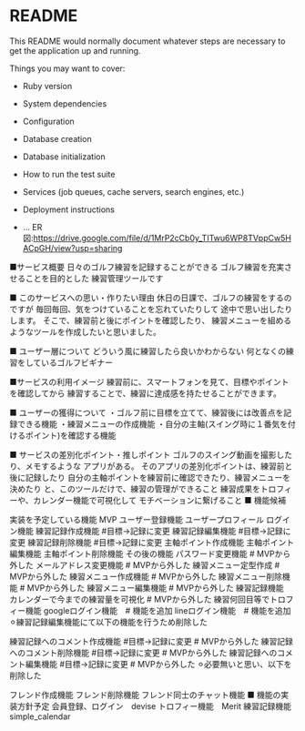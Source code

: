 # README

This README would normally document whatever steps are necessary to get the
application up and running.

Things you may want to cover:

* Ruby version

* System dependencies

* Configuration

* Database creation

* Database initialization

* How to run the test suite

* Services (job queues, cache servers, search engines, etc.)

* Deployment instructions

* ...
ER図:https://drive.google.com/file/d/1MrP2cCb0y_TITwu6WP8TVppCw5HACpGH/view?usp=sharing

■サービス概要 日々のゴルフ練習を記録することができる ゴルフ練習を充実させることを目的とした 練習管理ツールです

■ このサービスへの思い・作りたい理由 休日の日課で、ゴルフの練習をするのですが 毎回毎回、気をつけていることを忘れていたりして 途中で思い出したりします。 そこで、練習前と後にポイントを確認したり、 練習メニューを組めるようなツールを作成したいと思いました。

■ ユーザー層について どういう風に練習したら良いかわからない 何となくの練習をしているゴルフビギナー

■サービスの利用イメージ 練習前に、スマートフォンを見て、目標やポイントを確認してから 練習することで、練習に達成感を持たせることができます。

■ ユーザーの獲得について ・ゴルフ前に目標を立てて、練習後には改善点を記録できる機能 ・練習メニューの作成機能 ・自分の主軸(スイング時に１番気を付けるポイント)を確認する機能

■ サービスの差別化ポイント・推しポイント ゴルフのスイング動画を撮影したり、メモするような アプリがある。 そのアプリの差別化ポイントは、練習前と後に記録したり 自分の主軸ポイントを練習前に確認できたり、練習メニューを決めたり と、このツールだけで、練習の管理ができること 練習成果をトロフィーや、カレンダー機能で可視化して モチベーションに繋げること ■ 機能候補

実装を予定している機能
MVP
ユーザー登録機能
ユーザープロフィール
ログイン機能
練習記録作成機能 #目標→記録に変更
練習記録編集機能 #目標→記録に変更
練習記録削除機能 #目標→記録に変更
主軸ポイント作成機能
主軸ポイント編集機能
主軸ポイント削除機能
その後の機能
パスワード変更機能 # MVPから外した
メールアドレス変更機能 # MVPから外した
練習メニュー定型作成 # MVPから外した
練習メニュー作成機能 # MVPから外した
練習メニュー削除機能 # MVPから外した
練習メニュー編集機能 # MVPから外した
練習記録機能　カレンダーで今までの練習量を可視化 # MVPから外した
練習何回目等でトロフィー機能
googleログイン機能　# 機能を追加
lineログイン機能　# 機能を追加
⚪︎練習記録編集機能にて以下の機能を行うため削除した

練習記録へのコメント作成機能 #目標→記録に変更 # MVPから外した
練習記録へのコメント削除機能 #目標→記録に変更 # MVPから外した
練習記録へのコメント編集機能 #目標→記録に変更 # MVPから外した
⚪︎必要無いと思い、以下を削除した

フレンド作成機能
フレンド削除機能
フレンド同士のチャット機能
■ 機能の実装方針予定 会員登録、ログイン　devise トロフィー機能　Merit 練習記録機能　simple_calendar